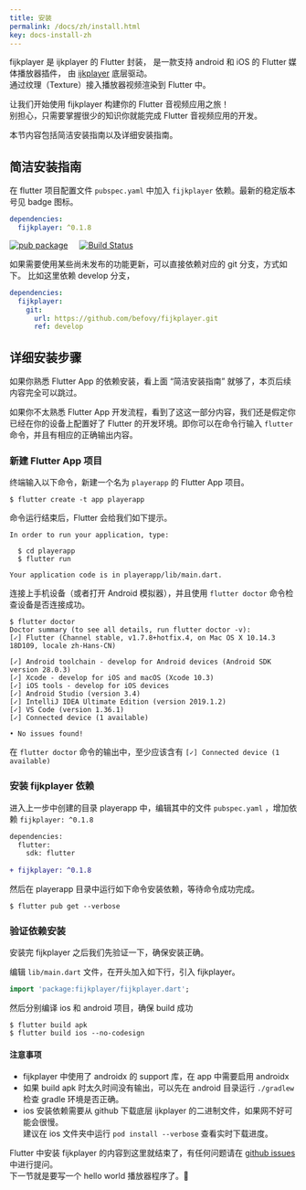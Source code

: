 ```yaml
---
title: 安装
permalink: /docs/zh/install.html
key: docs-install-zh
---
```



fijkplayer 是 ijkplayer 的 Flutter 封装， 是一款支持 android 和 iOS 的 Flutter 媒体播放器插件，
由 [ijkplayer](https://github.com/befovy/ijkplayer) 底层驱动。  
通过纹理（Texture）接入播放器视频渲染到 Flutter 中。  

让我们开始使用 fijkplayer 构建你的 Flutter 音视频应用之旅！  
别担心，只需要掌握很少的知识你就能完成 Flutter 音视频应用的开发。

本节内容包括简洁安装指南以及详细安装指南。

## 简洁安装指南

在 flutter 项目配置文件 `pubspec.yaml` 中加入 `fijkplayer` 依赖。最新的稳定版本号见 badge 图标。

```yaml
dependencies:
  fijkplayer: ^0.1.8
```

[![pub package](https://img.shields.io/pub/v/fijkplayer.svg)](https://pub.dartlang.org/packages/fijkplayer) &nbsp; &nbsp;
[![Build Status](https://travis-ci.org/befovy/fijkplayer.svg?branch=master)](https://travis-ci.org/befovy/fijkplayer) &nbsp; &nbsp; 

如果需要使用某些尚未发布的功能更新，可以直接依赖对应的 git 分支，方式如下。
比如这里依赖 develop 分支，
```yaml
dependencies:
  fijkplayer:
    git:
      url: https://github.com/befovy/fijkplayer.git
      ref: develop
```

## 详细安装步骤

如果你熟悉 Flutter App 的依赖安装，看上面 “简洁安装指南” 就够了，本页后续内容完全可以跳过。


如果你不太熟悉 Flutter App 开发流程，看到了这这一部分内容，我们还是假定你已经在你的设备上配置好了 Flutter 的开发环境。即你可以在命令行输入 `flutter` 命令，并且有相应的正确输出内容。


### 新建 Flutter App 项目


终端输入以下命令，新建一个名为 `playerapp` 的 Flutter App 项目。
```
$ flutter create -t app playerapp
```
命令运行结束后，Flutter 会给我们如下提示。
```
In order to run your application, type:

  $ cd playerapp
  $ flutter run

Your application code is in playerapp/lib/main.dart.
```


连接上手机设备（或者打开 Android 模拟器），并且使用 `flutter doctor` 命令检查设备是否连接成功。


```
$ flutter doctor
Doctor summary (to see all details, run flutter doctor -v):
[✓] Flutter (Channel stable, v1.7.8+hotfix.4, on Mac OS X 10.14.3 18D109, locale zh-Hans-CN)

[✓] Android toolchain - develop for Android devices (Android SDK version 28.0.3)
[✓] Xcode - develop for iOS and macOS (Xcode 10.3)
[✓] iOS tools - develop for iOS devices
[✓] Android Studio (version 3.4)
[✓] IntelliJ IDEA Ultimate Edition (version 2019.1.2)
[✓] VS Code (version 1.36.1)
[✓] Connected device (1 available)

• No issues found!
```

在 `flutter doctor` 命令的输出中，至少应该含有 `[✓] Connected device (1 available)`


### 安装 fijkplayer 依赖

进入上一步中创建的目录 playerapp 中，编辑其中的文件 `pubspec.yaml` ，增加依赖 `fijkplayer: ^0.1.8`

```diff
dependencies:
  flutter:
    sdk: flutter
    
+ fijkplayer: ^0.1.8
```

然后在 playerapp 目录中运行如下命令安装依赖，等待命令成功完成。

```
$ flutter pub get --verbose
```


### 验证依赖安装

安装完 fijkplayer 之后我们先验证一下，确保安装正确。

编辑 `lib/main.dart` 文件，在开头加入如下行，引入 fijkplayer。
```dart
import 'package:fijkplayer/fijkplayer.dart';
```

然后分别编译 ios 和 android 项目，确保 build 成功

```
$ flutter build apk
$ flutter build ios --no-codesign
```

#### **注意事项**
* fijkplayer 中使用了 androidx 的 support 库，在 app 中需要启用 androidx
* 如果 build apk 时太久时间没有输出，可以先在 android 目录运行 `./gradlew` 检查 gradle 环境是否正确。
* ios 安装依赖需要从 github 下载底层 ijkplayer 的二进制文件，如果网不好可能会很慢。  
  建议在 ios 文件夹中运行 `pod install --verbose` 查看实时下载进度。

Flutter 中安装 fijkplayer 的内容到这里就结束了，有任何问题请在 [github issues](https://github.com/befovy/fijkplayer/issues) 中进行提问。    
下一节就是要写一个 hello world 播放器程序了。👏
